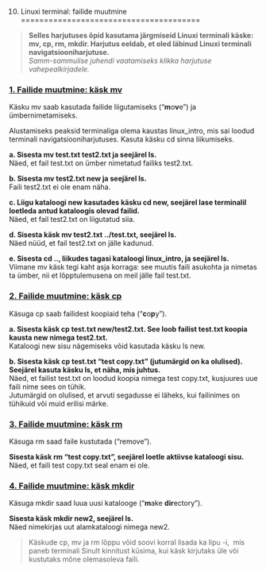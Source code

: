 



 10. Linuxi terminal: failide muutmine
=======================================











> 
> 
> **Selles harjutuses õpid kasutama järgmiseid Linuxi terminali käske: mv, cp, rm, mkdir. Harjutus eeldab, et oled läbinud Linuxi terminali navigatsiooniharjutuse.**  
> *Samm-sammulise juhendi vaatamiseks klikka harjutuse vahepealkirjadele.*
> 
> 
> 
> 



### [**1. Failide muutmine: käsk mv**](#)

  
Käsku mv saab kasutada failide liigutamiseks (“**m**o**v**e”) ja ümbernimetamiseks.




 Alustamiseks peaksid terminaliga olema kaustas linux\_intro, mis sai loodud terminali navigatsiooniharjutuses. Kasuta käsku cd sinna liikumiseks.




**a. Sisesta mv test.txt test2.txt ja seejärel ls.**  
Näed, et fail test.txt on ümber nimetatud failiks test2.txt.




**b. Sisesta mv test2.txt new ja seejärel ls.**  
Faili test2.txt ei ole enam näha.




**c. Liigu kataloogi new kasutades käsku cd new, seejärel lase terminalil loetleda antud kataloogis olevad failid.**  
Näed, et fail test2.txt on liigutatud siia.




**d. Sisesta käsk mv test2.txt ../test.txt, seejärel ls.**  
Näed nüüd, et fail test2.txt on jälle kadunud.




**e. Sisesta cd .., liikudes tagasi kataloogi linux\_intro, ja seejärel ls.**  
Viimane mv käsk tegi kaht asja korraga: see muutis faili asukohta ja nimetas ta ümber, nii et lõpptulemusena on meil jälle fail test.txt.




### [**2. Failide muutmine: käsk cp**](#)

  
Käsuga cp saab failidest koopiaid teha (“**c**o**p**y”).




**a. Sisesta käsk cp test.txt new/test2.txt. See loob failist test.txt koopia kausta new nimega test2.txt.**  
Kataloogi new sisu nägemiseks võid kasutada käsku ls new.




**b. Sisesta käsk cp test.txt “test copy.txt” (jutumärgid on ka olulised). Seejärel kasuta käsku ls, et näha, mis juhtus.**  
Näed, et failist test.txt on loodud koopia nimega test copy.txt, kusjuures uue faili nime sees on tühik.  
Jutumärgid on olulised, et arvuti segadusse ei läheks, kui failinimes on tühikuid või muid erilisi märke.




### [**3. Failide muutmine: käsk rm**](#)

  
Käsuga rm saad faile kustutada (“remove”).




**Sisesta käsk rm “test copy.txt”, seejärel loetle aktiivse kataloogi sisu.**  
Näed, et faili test copy.txt seal enam ei ole.




### [**4. Failide muutmine: käsk mkdir**](#)

  
Käsuga mkdir saad luua uusi katalooge (“**m**ake **dir**ectory”).




**Sisesta käsk mkdir new2, seejärel ls.**  
Näed nimekirjas uut alamkataloogi nimega new2.




> 
> 
>  Käskude cp, mv ja rm lõppu võid soovi korral lisada ka lipu -i,  mis paneb terminali Sinult kinnitust küsima, kui käsk kirjutaks üle või kustutaks mõne olemasoleva faili.
> 
> 




